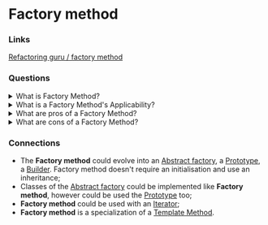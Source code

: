 # Factory method

### Links

[Refactoring guru / factory method](https://refactoring.guru/design-patterns/factory-method)

### Questions

<details>
  <summary>What is Factory Method?</summary>

Factory Method is a creational design pattern that provides an interface for creating objects in a superclass but allows subclasses to alter the type of created objects.

</details>

<details>
  <summary>What is a Factory Method's Applicability?</summary>

- Use when beforehand unknown types and dependencies of the objects should work;
- Use for providing users of your library or framework with a way to extend its internal components;
- Use for saving system resources by reusing the existing exemplars instead of rebuilding them each time.

</details>

<details>
  <summary>What are pros of a Factory Method?</summary>

- Allows to avoid a tight coupling between the creator and the concrete products;
- It is possible to move the product creation code into one place in the program, making the code easier to support (The Single responsibility principle);
- It is possible to introduce new types of products into the program without breaking existing client code (Open/Closed Principle).

</details>

<details>
  <summary>What are cons of a Factory Method?</summary>

- Each new subclass increases the code complexity. The best-case scenario is when introducing the pattern into an existing hierarchy of creator classes

</details>

### Connections

- The **Factory method** could evolve into an [Abstract factory](ABSTRACT_FACTORY.md), a [Prototype](PROTOTYPE.md), a [Builder](BUILDER.md). Factory method doesn't require an initialisation and use an inheritance;
- Classes of the [Abstract factory](ABSTRACT_FACTORY.md) could be implemented like **Factory method**, however could be used the [Prototype](PROTOTYPE.md) too;
- **Factory method** could be used with an [Iterator](../BEHAVIORAL_PATTERNS/ITERATOR.md);
- **Factory method** is a specialization of a [Template Method](../BEHAVIORAL_PATTERNS/TEMPLATE_METHOD.md). 
